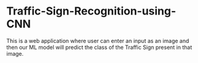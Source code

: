 # Traffic-Sign-Recognition-using-CNN
This is a web application where user can enter an input as an image and then our ML model will predict the class of the Traffic Sign present in that image.
